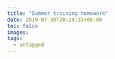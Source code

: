 ```yaml
---
title: "Summer training homework"
date: 2019-07-30T20:28:35+08:00
toc: false
images:
tags:
  - untagged
---
```




